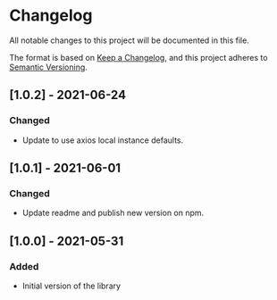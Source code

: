 # Changelog
All notable changes to this project will be documented in this file.

The format is based on [Keep a Changelog](https://keepachangelog.com/en/1.0.0/),
and this project adheres to [Semantic Versioning](https://semver.org/spec/v2.0.0.html).

## [1.0.2] - 2021-06-24
### Changed
- Update to use axios local instance defaults.

## [1.0.1] - 2021-06-01
### Changed
- Update readme and publish new version on npm.

## [1.0.0] - 2021-05-31
### Added
- Initial version of the library
